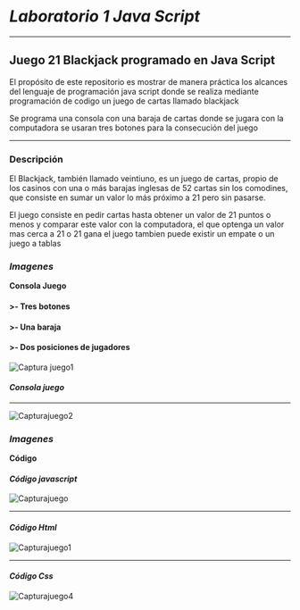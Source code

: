 # *Laboratorio 1 Java Script*
***
## **Juego 21 Blackjack programado en Java Script**

El propósito de este repositorio es mostrar de manera práctica los alcances del lenguaje de programación java script donde se realiza mediante programación de codigo 
un juego de cartas llamado blackjack 

Se programa una consola con una baraja de cartas donde se jugara con la computadora se usaran tres botones para la consecución del juego

***

###  Descripción 


El Blackjack, también llamado veintiuno, es un juego de cartas, propio de los casinos con una o más barajas inglesas de 52 cartas sin los comodines, que consiste en sumar un valor lo más próximo a 21 pero sin pasarse.

El juego consiste en pedir cartas hasta obtener un valor de 21 puntos o menos y comparar este valor con la computadora, el que optenga un valor mas cerca a 21 o 21 gana el juego tambien puede existir un empate o un juego a tablas


### ***Imagenes***
**Consola Juego**

#### >- Tres botones
#### >- Una baraja
#### >- Dos posiciones de jugadores

![Captura juego1](https://user-images.githubusercontent.com/105325882/182454785-79ff6173-cbf8-46f3-b57a-1ec6aac895e1.PNG)


#### ***Consola juego***
***

![Capturajuego2](https://user-images.githubusercontent.com/105325882/182455025-55c52a95-6de9-4386-bf66-b5764f344796.PNG)

### ***Imagenes***
**Código**


#### ***Código javascript***

![Capturajuego](https://user-images.githubusercontent.com/105325882/182498418-f4b86201-f71b-4f00-b624-8d01fff43a57.PNG)


***

#### ***Código Html***

![Capturajuego1](https://user-images.githubusercontent.com/105325882/182498447-446ff63a-ee1c-44ab-9332-895a3f175117.PNG)



***


#### ***Código Css***

![Capturajuego4](https://user-images.githubusercontent.com/105325882/182498473-8c9e01cf-3255-41b3-9862-0471fdebf265.PNG)

